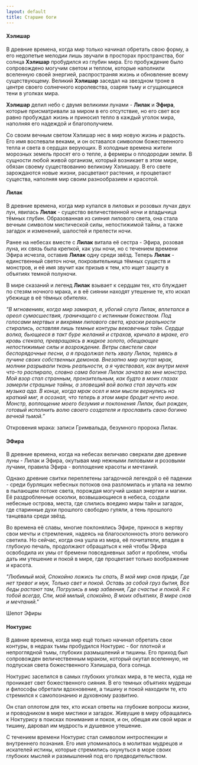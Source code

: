 ```yaml
---
layout: default
title: Старшие боги
---
```


#### Хэлишар
В древние времена, когда мир только начинал обретать свою форму, а его недопетые мелодии лишь звучали в просторах пространства, бог солнца **Хэлишар** пробудился из глубин мира. Его пробуждение было сопровождено могучим светом и теплом, которые наполнили вселенную своей энергией, распространяя жизнь и обновление всему существующему. Великий **Хэлишар** заседал на звездном троне в центре своего солнечного королевства, озаряя тьму и сгущающиеся тени в уголках мира.

**Хэлишар** делил небо с двумя великими лунами - **Лилак** и **Эфира**, которые присматривали за миром в его отсутствие, но его свет все равно пробуждал жизнь и приносил тепло в каждый уголок мира, наполняя его надеждой и благополучием.

Со своим вечным светом Хэлишар нес в мир новую жизнь и радость. Его имя воспевали веками, и он оставался символом божественного тепла и света в сердцах верующих. В холодные времена жители морозных земель просят его о тепле, а фермеры о плодородии земли. В сущности любой живой организм, который возникает в этом мире, обязан своему существованию великому Хэлишару. В его свете зарождаются новые жизни, расцветают растения, и процветают существа, наполняя мир своим разнообразием и красотой.

#### Лилак
В древние времена, когда мир купался в лиловых и розовых лучах двух лун, явилась **Лилак** - существо величественной ночи и владычица тёмных глубин. Образованная из сияния лилового света, она стала вечным символом мистической силы, непостижимой тайны, а также загадок и изменений, шалостей и прелести ночи.

Ранее на небесах вместе с **Лилак** витала её сестра - Эфира, розовая луна, их связь была крепкой, как узы ночи, но с течением времени Эфира исчезла, оставив **Лилак** одну среди звёзд. Теперь **Лилак** - единственный светоч ночи, покровительница тёмных существ и монстров, и её имя звучит как призыв к тем, кто ищет защиту в объятиях темной полуночи.

В мире сказаний и легенд **Лилак** взывает к сердцам тех, кто блуждает по стезям ночного мрака, и в её сиянии находят утешение те, кто искал убежище в её тёмных обителях.

*"В мгновениях, когда мир замирал, я, убогий слуга Лилак, вплетался в ореол сумасшествия, граничащего с истинным божеством. Под голосами мертвых и вихрями лилового света, краски реальности стирались, оставляя лишь темные контуры вековечных тайн.
Сердце волка, бьющееся в такт буре желаний и страхов, кричало в мраке, его кровь стекала, превращаясь в жидкое золото, обещающее непостижимые силы и возрождение. Ветры свистели свои беспорядочные песни, а я продолжал петь хвалу Лилак, теряясь в пучине своих собственных демонов.
Внезапно мир окутал мрак, молнии разрывали ткань реальности, а я чувствовал, как внутри меня что-то распирало, словно сама богиня Лилак зачала во мне монстра. Мой взор стал странным, пронзительным, как будто в моих глазах замерли страшные тайны, а зловещий вой волка стал звучать как музыка ада.
В конце, когда мрак осел и мои мысли вернулись на краткий миг, я осознал, что теперь в этом мире бродит нечто иное. Монстр, воплощение моего безумия и поклонения Лилак, был рожден, готовый исполнить волю своего создателя и прославить свою богиню вечной тьмой.”*

Откровения мрака: записи Гримвальда, безумного пророка Лилак.

#### ЭФира
В древние времена, когда на небесах величаво сверкали две древние луны - Лилак и Эфира, окутывая мир нежными лиловыми и розовыми лучами, правила Эфира - воплощение красоты и мечтаний.

Однако древние свитки переплетены загадочной легендой о её падении - среди бурлящих небесных потоков она разломилась и упала на землю в пылающем потоке света, порождая могучий шквал энергии и магии. Её раздробленные осколки, возвышающиеся в небеса, создали небесные острова, места, где слились воедино миры тайн и загадок, где старинные духи прошлого свободно гуляли, а тень прошлого танцевала среди звёзд.

Во времена её славы, многие поклонялись Эфире, принося в жертву свои мечты и стремления, надеясь на благосклонность этого великого светила. Но сейчас, когда она ушла из мира, её почитатели, впадая в глубокую печаль, продолжают обращаться к ней чтобы Эфира освободила их умы от бремени повседневных забот и проблем, чтобы дать им утешение и покой в мире, где процветает только воображение и красота.

*"Любимый мой, Спокойно ложись ты спать, В мой мир снов приди, Где нет тревог и мук, Только свет и покой. Оставь за собой груз бытия, Все беды растают там, Погрузись в мир забвения, Где счастье и покой. Я с тобой всегда, Спи, мой милый, спокойно, В моих объятиях, В мире снов и мечтаний."*

Шепот Эфиры

#### Ноктурис
В давние времена, когда мир ещё только начинал обретать свои контуры, в недрах тьмы пробудился Ноктурис - бог плотной и непроглядной тьмы, глубоких размышлений и тишины. Его приход был сопровожден величественным мраком, который окутал вселенную, не подпуская света божественного Хэлишара, бога солнца.

Ноктурис заселился в самых глубоких уголках мира, в те места, куда не проникает свет божественного сияния. В его темных объятиях мудрецы и философы обретали вдохновение, а тишину и покой находили те, кто стремился к самопознанию и духовному развитию.

Он стал оплотом для тех, кто искал ответы на глубокие вопросы жизни, и проводником в мире мистики и загадок. Живущие в миру обращались к Ноктурису в поисках понимания и покоя, и он, обещая им свой мрак и тишину, даровал им мудрость и душевное утешение.

С течением времени Ноктурис стал символом интроспекции и внутреннего познания. Его имя упоминалось в молитвах мудрецов и искателей истины, которые стремились окунуться в море своих глубоких мыслей и размышлений под его предводительством.

